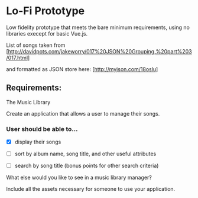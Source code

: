 # Lo-Fi Prototype

Low fidelity prototype that meets the bare minimum requirements, using no 
libraries execept for basic Vue.js.

List of songs taken from 
[http://davidpots.com/jakeworry/017%20JSON%20Grouping,%20part%203/017.html]

and formatted as JSON store here:
[http://myjson.com/18oslu]

## Requirements:

The Music Library

Create an application that allows a user to manage their songs. 

### User should be able to...

- [x] display their songs

- [ ] sort by album name, song title, and other useful attributes

- [ ] search by song title (bonus points for other search criteria)


What else would you like to see in a music library manager?

Include all the assets necessary for someone to use your application.